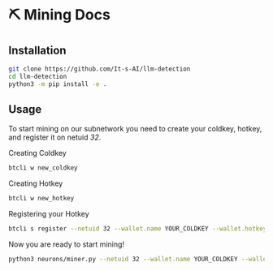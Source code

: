 # ⛏️ Mining Docs

## Installation
```bash
git clone https://github.com/It-s-AI/llm-detection
cd llm-detection
python3 -m pip install -e . 
```

## Usage

To start mining on our subnetwork you need to create your coldkey, hotkey, and register it on netuid *32*.

Creating Coldkey
```bash
btcli w new_coldkey
```
Creating Hotkey
```bash
btcli w new_hotkey
```
Registering your Hotkey
```bash
btcli s register --netuid 32 --wallet.name YOUR_COLDKEY --wallet.hotkey YOUR_HOTKEY
```
Now you are ready to start mining!
```bash
python3 neurons/miner.py --netuid 32 --wallet.name YOUR_COLDKEY --wallet.hotkey YOUR_HOTKEY --logging.debug --neuron.device cuda:0 --axon.port 70000
```
